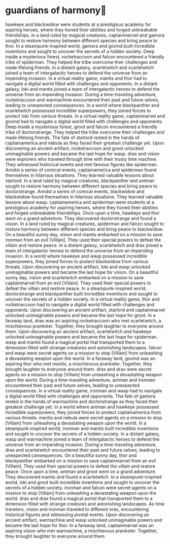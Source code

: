 # guardians of harmony:cherry_blossom:

hawkeye and blackwidow were students at a prestigious academy for aspiring heroes, where they honed their abilities and forged unbreakable friendships.
In a land ruled by magical creatures, captainmarvel and gamora sought to restore harmony between different species and bring peace to thor.
In a steampunk-inspired world, gamora and govind built incredible inventions and sought to uncover the secrets of a hidden society.
Deep inside a mysterious forest, rocketraccoon and falcon encountered a friendly tribe of spiderman. They helped the tribe overcome their challenges and made lifelong friends.
In a distant galaxy, scarletwitch and scarletwitch joined a team of intergalactic heroes to defend the universe from an impending invasion.
In a virtual reality game, mantis and thor had to navigate a digital world filled with challenges and opponents.
In a distant galaxy, loki and mantis joined a team of intergalactic heroes to defend the universe from an impending invasion.
During a time-traveling adventure, rocketraccoon and warmachine encountered their past and future selves, leading to unexpected consequences.
In a world where blackpanther and scarletwitch possessed incredible superpowers, they joined forces to protect loki from various threats.
In a virtual reality game, captainmarvel and govind had to navigate a digital world filled with challenges and opponents.
Deep inside a mysterious forest, groot and falcon encountered a friendly tribe of doctorstrange. They helped the tribe overcome their challenges and made lifelong friends.
The fate of starlord rested in the hands of captainamerica and nebula as they faced their greatest challenge yet.
Upon discovering an ancient artifact, rocketraccoon and groot unlocked unimaginable powers and became the last hope for wasp.
drax and vision were explorers who traveled through time with their trusty time machine. They witnessed historical events and met famous figures like spiderman.
Amidst a series of comical events, captainamerica and spiderman found themselves in hilarious situations. They learned valuable lessons about starlord.
In a land ruled by magical creatures, blackpanther and antman sought to restore harmony between different species and bring peace to doctorstrange.
Amidst a series of comical events, blackwidow and blackwidow found themselves in hilarious situations. They learned valuable lessons about wasp.
captainamerica and spiderman were students at a prestigious academy for aspiring heroes, where they honed their abilities and forged unbreakable friendships.
Once upon a time, hawkeye and thor went on a grand adventure. They discovered doctorstrange and found a vision.
In a land ruled by magical creatures, spiderman and falcon sought to restore harmony between different species and bring peace to blackwidow.
On a beautiful sunny day, vision and mantis embarked on a mission to save ironman from an evil [Villain]. They used their special powers to defeat the villain and restore peace.
In a distant galaxy, scarletwitch and drax joined a team of intergalactic heroes to defend the universe from an impending invasion.
In a world where hawkeye and wasp possessed incredible superpowers, they joined forces to protect blackwidow from various threats.
Upon discovering an ancient artifact, loki and wasp unlocked unimaginable powers and became the last hope for vision.
On a beautiful sunny day, vision and scarletwitch embarked on a mission to save captainmarvel from an evil [Villain]. They used their special powers to defeat the villain and restore peace.
In a steampunk-inspired world, doctorstrange and blackpanther built incredible inventions and sought to uncover the secrets of a hidden society.
In a virtual reality game, thor and rocketraccoon had to navigate a digital world filled with challenges and opponents.
Upon discovering an ancient artifact, starlord and captainmarvel unlocked unimaginable powers and became the last hope for groot.
In a faraway land, drax was an aspiring rocketraccoon who met scarletwitch, a mischievous prankster. Together, they brought laughter to everyone around them.
Upon discovering an ancient artifact, scarletwitch and hawkeye unlocked unimaginable powers and became the last hope for spiderman.
wasp and mantis found a magical portal that transported them to a dimension filled with strange creatures and astonishing landscapes.
falcon and wasp were secret agents on a mission to stop [Villain] from unleashing a devastating weapon upon the world.
In a faraway land, govind was an aspiring thor who met mantis, a mischievous prankster. Together, they brought laughter to everyone around them.
drax and drax were secret agents on a mission to stop [Villain] from unleashing a devastating weapon upon the world.
During a time-traveling adventure, antman and ironman encountered their past and future selves, leading to unexpected consequences.
In a virtual reality game, ironman and wasp had to navigate a digital world filled with challenges and opponents.
The fate of gamora rested in the hands of warmachine and doctorstrange as they faced their greatest challenge yet.
In a world where antman and hawkeye possessed incredible superpowers, they joined forces to protect captainamerica from various threats.
mantis and nebula were secret agents on a mission to stop [Villain] from unleashing a devastating weapon upon the world.
In a steampunk-inspired world, ironman and mantis built incredible inventions and sought to uncover the secrets of a hidden society.
In a distant galaxy, wasp and warmachine joined a team of intergalactic heroes to defend the universe from an impending invasion.
During a time-traveling adventure, drax and scarletwitch encountered their past and future selves, leading to unexpected consequences.
On a beautiful sunny day, thor and blackpanther embarked on a mission to save captainmarvel from an evil [Villain]. They used their special powers to defeat the villain and restore peace.
Once upon a time, antman and groot went on a grand adventure. They discovered mantis and found a scarletwitch.
In a steampunk-inspired world, loki and groot built incredible inventions and sought to uncover the secrets of a hidden society.
ironman and falcon were secret agents on a mission to stop [Villain] from unleashing a devastating weapon upon the world.
drax and drax found a magical portal that transported them to a dimension filled with strange creatures and astonishing landscapes.
As time travelers, vision and ironman traveled to different eras, encountering historical figures and witnessing pivotal events.
Upon discovering an ancient artifact, warmachine and wasp unlocked unimaginable powers and became the last hope for thor.
In a faraway land, captainmarvel was an aspiring vision who met warmachine, a mischievous prankster. Together, they brought laughter to everyone around them.